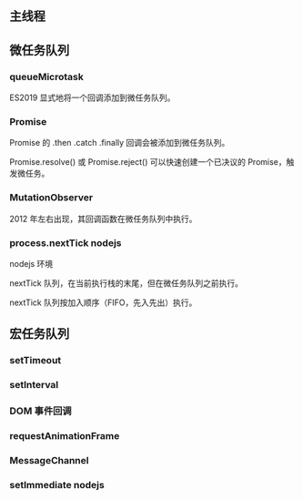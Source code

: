 ## 主线程

## 微任务队列

### queueMicrotask

ES2019 显式地将一个回调添加到微任务队列。

### Promise

Promise 的 .then .catch .finally 回调会被添加到微任务队列。

Promise.resolve() 或 Promise.reject() 可以快速创建一个已决议的 Promise，触发微任务。

### MutationObserver

2012 年左右出现，其回调函数在微任务队列中执行。

### process.nextTick nodejs

nodejs 环境

nextTick 队列，在当前执行栈的末尾，但在微任务队列之前执行。

nextTick 队列按加入顺序（FIFO，先入先出）执行。

## 宏任务队列

### setTimeout

### setInterval

### DOM 事件回调

### requestAnimationFrame

### MessageChannel

### setImmediate nodejs
